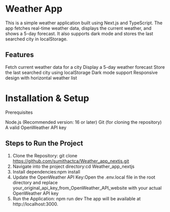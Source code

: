 # Weather App
This is a simple weather application built using Next.js and TypeScript. The app fetches real-time weather data, displays the current weather, and shows a 5-day forecast. It also supports dark mode and stores the last searched city in localStorage.

## Features
Fetch current weather data for a city
Display a 5-day weather forecast
Store the last searched city using localStorage
Dark mode support
Responsive design with horizontal weather list

# Installation & Setup
Prerequisites

Node.js (Recommended version: 16 or later)
Git (for cloning the repository)
A valid OpenWeather API key

## Steps to Run the Project
1. Clone the Repository: git clone https://github.com/sumithactca/Weather_app_nextjs.git
2. Navigate into the project directory:cd Weather_app_nextjs
3. Install dependencies:npm install
4.  Update the OpenWeather API Key:Open the .env.local file in the root directory and replace your_original_api_key_from_OpenWeather_API_website with your actual OpenWeather API key
5. Run the Application: npm run dev
The app will be available at http://localhost:3000.
